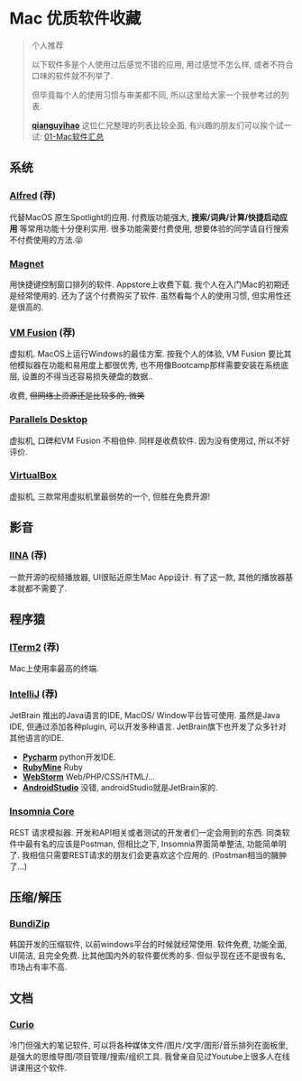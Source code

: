 # Mac 优质软件收藏
> 个人推荐
> 
> 以下软件多是个人使用过后感觉不错的应用, 用过感觉不怎么样, 或者不符合口味的软件就不列举了. 
>
> 但毕竟每个人的使用习惯与审美都不同, 所以这里给大家一个我参考过的列表. 
>
> [**qianguyihao**](https://github.com/qianguyihao) 这位仁兄整理的列表比较全面, 有兴趣的朋友们可以挨个试一试: 
> [01-Mac软件汇总](https://github.com/qianguyihao/Mac/blob/master/01-Mac%E8%BD%AF%E4%BB%B6/01-Mac%E8%BD%AF%E4%BB%B6%E6%B1%87%E6%80%BB.md)

## 系统
### [Alfred](https://www.alfredapp.com/) (荐)
代替MacOS 原生Spotlight的应用. 付费版功能强大, **搜索/词典/计算/快捷启动应用** 等常用功能十分便利实用. 很多功能需要付费使用, 想要体验的同学请自行搜索不付费使用的方法.:stuck_out_tongue_closed_eyes:

### [Magnet](https://magnet.crowdcafe.com/)
用快捷键控制窗口排列的软件. Appstore上收费下载. 我个人在入门Mac的初期还是经常使用的. 还为了这个付费购买了软件. 虽然看每个人的使用习惯, 但实用性还是很高的.

### [VM Fusion](https://my.vmware.com/en/web/vmware/info/slug/desktop_end_user_computing/vmware_fusion/11_0) (荐)
虚拟机. MacOS上运行Windows的最佳方案. 按我个人的体验, VM Fusion 要比其他模拟器在功能和易用度上都很优秀, 也不用像Bootcamp那样需要安装在系统底层, 设置的不得当还容易损失硬盘的数据..

收费, ~~但网络上资源还是比较多的, 微笑~~

### [Parallels Desktop](https://www.parallels.cn/products/desktop/)
虚拟机, 口碑和VM Fusion 不相伯仲. 同样是收费软件. 因为没有使用过, 所以不好评价.

### [VirtualBox](https://www.virtualbox.org/wiki/Downloads)
虚拟机, 三款常用虚拟机里最弱势的一个, 但胜在免费开源!

## 影音
### [IINA](https://iina.io/) (荐)
一款开源的视频播放器, UI很贴近原生Mac App设计. 有了这一款, 其他的播放器基本就都不需要了.


## 程序猿
### [ITerm2](https://www.iterm2.com/) (荐)
Mac上使用率最高的终端. 

### [IntelliJ](https://www.jetbrains.com/idea/) (荐)
JetBrain 推出的Java语言的IDE, MacOS/ Window平台皆可使用. 虽然是Java IDE, 但通过添加各种plugin, 可以开发多种语言. JetBrain旗下也开发了众多针对其他语言的IDE. 
  - [**Pycharm**](https://www.jetbrains.com/pycharm/) python开发IDE.
  - [**RubyMine**](https://www.jetbrains.com/ruby/) Ruby
  - [**WebStorm**](https://www.jetbrains.com/webstorm/) Web/PHP/CSS/HTML/...
  - [**AndroidStudio**](https://developer.android.com/studio) 
  没错, androidStudio就是JetBrain家的.

### [Insomnia Core](https://insomnia.rest/download/#mac)
REST 请求模拟器. 开发和API相关或者测试的开发者们一定会用到的东西. 同类软件中最有名的应该是Postman, 但相比之下, Insomnia界面简单整洁, 功能简单明了. 我相信只需要REST请求的朋友们会更喜欢这个应用的. (Postman相当的臃肿了...)

## 压缩/解压
### [BundiZip](https://cn.bandisoft.com/bandizip.mac/)
韩国开发的压缩软件, 以前windows平台的时候就经常使用. 软件免费, 功能全面, UI简洁, 且完全免费. 比其他国内外的软件要优秀的多. 但似乎现在还不是很有名, 市场占有率不高.

## 文档
### [Curio](https://www.zengobi.com/curio/)
冷门但强大的笔记软件, 可以将各种媒体文件/图片/文字/图形/音乐排列在面板里, 是强大的思维导图/项目管理/搜索/组织工具.
我曾亲自见过Youtube上很多人在线讲课用这个软件.
